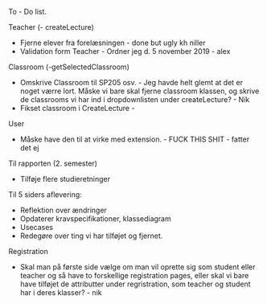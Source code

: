 To - Do list. 

Teacher 
(- createLecture)
- Fjerne elever fra forelæsningen - done but ugly kh niller
- Validation form Teacher - Ordner jeg d. 5 november 2019 - alex

Classroom
(-getSelectedClassroom)
- Omskrive Classroom til SP205 osv. - Jeg havde helt glemt at det er noget værre lort.
Måske vi bare skal fjerne classroom klassen, og skrive de classrooms vi har ind i dropdownlisten under createLecture? - Nik
- Fikset classroom i CreateLecture - 

User 
- Måske have den til at virke med extension. - FUCK THIS SHIT - fatter det ej 

Til rapporten (2. semester)
- Tilføje flere studieretninger 


Til 5 siders aflevering: 
- Reflektion over ændringer
- Opdaterer kravspecifikationer, klassediagram
- Usecases
- Redegøre over ting vi har tilføjet og fjernet. 

Registration
- Skal man på første side vælge om man vil oprette sig som student eller teacher og så have to 
forskellige registration pages, eller skal vi bare have tilføjet de attributter under regristration, 
som teacher og student har i deres klasser? - nik